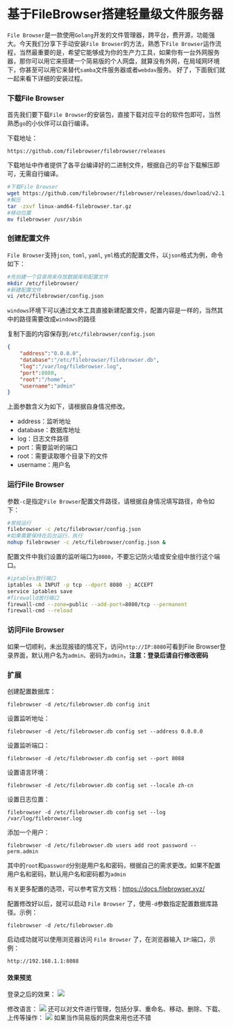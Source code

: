 # 基于FileBrowser搭建轻量级文件服务器

`File Browser`是一款使用`Golang`开发的文件管理器，跨平台，费开源，功能强大。今天我们分享下手动安装`File Browser`的方法，熟悉下`File Browser`运作流程，当然最重要的是，希望它能够成为你的生产力工具，如果你有一台外网服务器，那你可以用它来搭建一个简易版的个人网盘，就算没有外网，在局域网环境下，你甚至可以用它来替代`samba`文件服务器或者`webdav`服务。
好了，下面我们就一起来看下详细的安装过程。

### 下载File Browser
首先我们要下载`File Browser`的安装包，直接下载对应平台的软件包即可，当然熟悉`go`的小伙伴可以自行编译。

 下载地址：
```
https://github.com/filebrowser/filebrowser/releases
```

下载地址中作者提供了各平台编译好的二进制文件，根据自己的平台下载解压即可，无需自行编译。

```bash
#下载File Browser
wget https://github.com/filebrowser/filebrowser/releases/download/v2.1.0/linux-amd64-filebrowser.tar.gz
#解压
tar -zxvf linux-amd64-filebrowser.tar.gz
#移动位置
mv filebrowser /usr/sbin
```

### 创建配置文件

`File Browser`支持`json`, `toml`, `yaml`, `yml`格式的配置文件，以`json`格式为例，命令如下：

```bash
#先创建一个目录用来存放数据库和配置文件
mkdir /etc/filebrowser/
#新建配置文件
vi /etc/filebrowser/config.json
```

`windows`环境下可以通过文本工具直接新建配置文件，配置内容是一样的，当然其中的路径需要改成`windows`的路径

复制下面的内容保存到`/etc/filebrowser/config.json`

```json
{
    "address":"0.0.0.0",
    "database":"/etc/filebrowser/filebrowser.db",
    "log":"/var/log/filebrowser.log",
    "port":8080,
    "root":"/home",
    "username":"admin"
}
```

上面参数含义为如下，请根据自身情况修改。

- address：监听地址
- database：数据库地址
- log：日志文件路径
- port：需要监听的端口
- root：需要读取哪个目录下的文件
- username：用户名

### 运行File Browser

参数`-c`是指定`File Browser`配置文件路径，请根据自身情况填写路径，命令如下：

```bash
#常规运行
filebrowser -c /etc/filebrowser/config.json
#如果需要保持在后台运行，执行
nohup filebrowser -c /etc/filebrowser/config.json &
```

配置文件中我们设置的监听端口为`8080`，不要忘记防火墙或安全组中放行这个端口。

```bash
#iptables放行端口
iptables -A INPUT -p tcp --dport 8080 -j ACCEPT
service iptables save
#firewalld放行端口
firewall-cmd --zone=public --add-port=8080/tcp --permanent
firewall-cmd --reload
```

### 访问File Browser

如果一切顺利，未出现报错的情况下，访问`http://IP:8080`可看到File Browser登录界面，默认用户名为`admin`、密码为`admin`，**注意：登录后请自行修改密码**

### 扩展

创建配置数据库：

```
filebrowser -d /etc/filebrowser.db config init
```

设置监听地址：

```
filebrowser -d /etc/filebrowser.db config set --address 0.0.0.0
```

设置监听端口：

```
filebrowser -d /etc/filebrowser.db config set --port 8088
```

设置语言环境：

```
filebrowser -d /etc/filebrowser.db config set --locale zh-cn
```

设置日志位置：

```
filebrowser -d /etc/filebrowser.db config set --log /var/log/filebrowser.log
```

添加一个用户：

```
filebrowser -d /etc/filebrowser.db users add root password --perm.admin
```

其中的`root`和`password`分别是用户名和密码，根据自己的需求更改。如果不配置用户名和密码，默认用户名和密码都为`admin`

有关更多配置的选项，可以参考官方文档：https://docs.filebrowser.xyz/

配置修改好以后，就可以启动 `File Browser` 了，使用`-d`参数指定配置数据库路径。示例：

```
filebrowser -d /etc/filebrowser.db
```

启动成功就可以使用浏览器访问 `File Browser` 了，在浏览器输入 `IP`:端口，示例：
```
http://192.168.1.1:8088
```

#### 效果预览
登录之后的效果：
![](https://syske-pic-bed.oss-cn-hangzhou.aliyuncs.com/imgs/images/20211111132747.png)

修改语言：
![](https://syske-pic-bed.oss-cn-hangzhou.aliyuncs.com/imgs/images/20211111132927.png)
还可以对文件进行管理，包括分享、重命名、移动、删除、下载、上传等操作：
![](https://syske-pic-bed.oss-cn-hangzhou.aliyuncs.com/imgs/images/20211111133024.png)
如果当作简易版的网盘来用也还不错